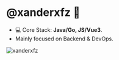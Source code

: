 <h1 align="left">@xanderxfz 👋</h1>

- 💻 Core Stack: **Java/Go, JS/Vue3**.
- Mainly focused on Backend & DevOps.
<p>&nbsp;<img align="left" src="https://github-readme-stats.vercel.app/api?username=xanderxfz&show_icons=true&hide_title=true" alt="xanderxfz" /></p>
